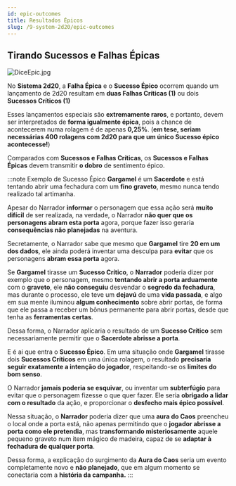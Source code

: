 ```yaml
---
id: epic-outcomes
title: Resultados Épicos
slug: /9-system-2d20/epic-outcomes
---
```


## Tirando Sucessos e Falhas Épicas

![DiceEpic.jpg](https://s3.us-west-2.amazonaws.com/fabulas-e-goblins-book/%5Cvscode%5Cedfe9313-7f7f-49d6-9291-ec05f211e9c3.jpg)

No **Sistema 2d20**, a **Falha Épica** e o **Sucesso Épico** ocorrem quando um lançamento de 2d20 resultam em **duas Falhas Críticas (1)** ou dois **Sucessos Críticos (1)**

Esses lançamentos especiais são **extremamente raros**, e portanto, devem ser interpretados de **forma igualmente épica**, pois a chance de acontecerem numa rolagem é de apenas **0,25%**. (**em tese, seriam necessárias 400 rolagens com 2d20 para que um único Sucesso épico acontecesse!**)

Comparados com **Sucessos e Falhas Críticas**, os **Sucessos e Falhas Épicas** devem transmitir **o dobro** de sentimento épico.

:::note Exemplo de Sucesso Épico
**Gargamel** é um **Sacerdote** e está tentando abrir uma fechadura com um **fino graveto**, mesmo nunca tendo realizado tal artimanha.

Apesar do Narrador **informar** o personagem que essa ação será **muito difícil** de ser realizada, na verdade, o Narrador **não quer que os personagens abram esta porta** agora, porque fazer isso geraria **consequências não planejadas** na aventura.

Secretamente, o Narrador sabe que mesmo que **Gargamel** tire **20 em um dos dados**, ele ainda poderá inventar uma desculpa para **evitar** que os personagens **abram essa porta** agora.

Se **Gargamel** tirasse um **Sucesso Crítico**, o **Narrador** poderia dizer por exemplo que o personagem, mesmo **tentando abrir a porta arduamente** com o **graveto**, ele **não conseguiu** desvendar o **segredo da fechadura**, mas durante o processo, ele teve um **dejavú** de uma **vida passada**, e algo em sua mente iluminou **algum conhecimento** sobre abrir portas, de forma que ele passa a receber um bônus permanente para abrir portas, desde que tenha as **ferramentas certas**.

Dessa forma, o Narrador aplicaria o resultado de um **Sucesso Crítico** sem necessariamente permitir que o **Sacerdote abrisse a porta**.

E é ai que entra o **Sucesso Épico**. Em uma situação onde **Gargamel** tirasse dois **Sucessos Críticos** em uma única rolagem, o resultado **precisaria seguir exatamente a intenção do jogador**, respeitando-se os **limites do bom senso**.

O Narrador **jamais poderia se esquivar**, ou inventar um **subterfúgio** para evitar que o personagem fizesse o que quer fazer. Ele seria **obrigado a lidar com o resultado** da ação, e proporcionar o **desfecho mais épico possível**.

Nessa situação, o **Narrador** poderia dizer que uma **aura do Caos** preencheu o local onde a porta está, não apenas permitindo que o **jogador abrisse a porta como ele pretendia**, mas **transformando misteriosamente** aquele pequeno graveto num item mágico de madeira, capaz de se **adaptar à fechadura de qualquer porta**.

Dessa forma, a explicação do surgimento da **Aura do Caos** seria um evento completamente novo e **não planejado**, que em algum momento se conectaria com a **história da campanha.**
:::
